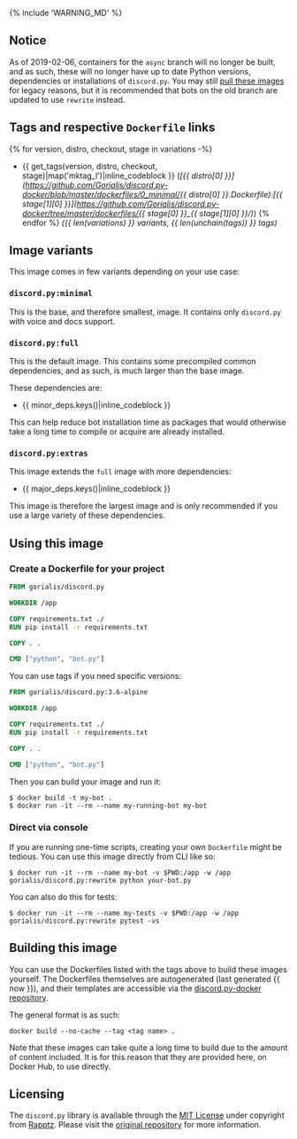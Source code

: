 {% include 'WARNING_MD' %}

## Notice

As of 2019-02-06, containers for the `async` branch will no longer be built, and as such, these will no longer have up to date Python versions, dependencies or installations of `discord.py`. You may still [pull these images](https://github.com/Gorialis/discord.py-docker/blob/8e3bec119beac363b11bda1565938870ba17e3f0/dockerfiles/README.md) for legacy reasons, but it is recommended that bots on the old branch are updated to use `rewrite` instead.

## Tags and respective `Dockerfile` links

{% for version, distro, checkout, stage in variations -%}
-   {{ get_tags(version, distro, checkout, stage)|map('mktag_l')|inline_codeblock }} (*[{{ distro[0] }}](https://github.com/Gorialis/discord.py-docker/blob/master/dockerfiles/0_minimal/{{ distro[0] }}.Dockerfile):[{{ stage[1][0] }}](https://github.com/Gorialis/discord.py-docker/tree/master/dockerfiles/{{ stage[0] }}_{{ stage[1][0] }}/)*)
{% endfor %}
*({{ len(variations) }} variants, {{ len(unchain(tags)) }} tags)*

## Image variants

This image comes in few variants depending on your use case:

### `discord.py:minimal`

This is the base, and therefore smallest, image. It contains only `discord.py` with voice and docs support.

### `discord.py:full`

This is the default image. This contains some precompiled common dependencies, and as such, is much larger than the base image.

These dependencies are:
-   {{ minor_deps.keys()|inline_codeblock }}

This can help reduce bot installation time as packages that would otherwise take a long time to compile or acquire are already installed.

### `discord.py:extras`

This image extends the `full` image with more dependencies:
-   {{ major_deps.keys()|inline_codeblock }}

This image is therefore the largest image and is only recommended if you use a large variety of these dependencies.

## Using this image

### Create a Dockerfile for your project

```dockerfile
FROM gorialis/discord.py

WORKDIR /app

COPY requirements.txt ./
RUN pip install -r requirements.txt

COPY . .

CMD ["python", "bot.py"]
```

You can use tags if you need specific versions:

```dockerfile
FROM gorialis/discord.py:3.6-alpine

WORKDIR /app

COPY requirements.txt ./
RUN pip install -r requirements.txt

COPY . .

CMD ["python", "bot.py"]
```

Then you can build your image and run it:
```console
$ docker build -t my-bot .
$ docker run -it --rm --name my-running-bot my-bot
```

### Direct via console

If you are running one-time scripts, creating your own `Dockerfile` might be tedious. You can use this image directly from CLI like so:
```console
$ docker run -it --rm --name my-bot -v $PWD:/app -w /app gorialis/discord.py:rewrite python your-bot.py
```

You can also do this for tests:
```console
$ docker run -it --rm --name my-tests -v $PWD:/app -w /app gorialis/discord.py:rewrite pytest -vs
```

## Building this image

You can use the Dockerfiles listed with the tags above to build these images yourself.
The Dockerfiles themselves are autogenerated (last generated {{ now }}), and their templates are accessible via the [discord.py-docker repository](https://github.com/Gorialis/discord.py-docker).

The general format is as such:
```console
docker build --no-cache --tag <tag name> .
```

Note that these images can take quite a long time to build due to the amount of content included. It is for this reason that they are provided here, on Docker Hub, to use directly.

## Licensing

The `discord.py` library is available through the [MIT License](https://github.com/Rapptz/discord.py/blob/rewrite/LICENSE) under copyright from [Rapptz](https://github.com/Rapptz).
Please visit the [original repository](https://github.com/Rapptz/discord.py) for more information.
